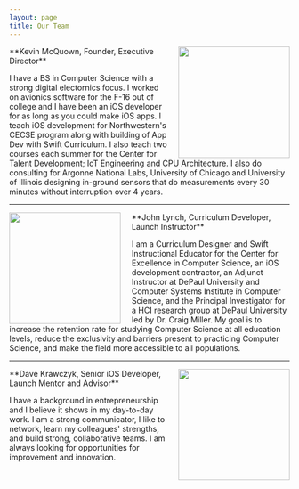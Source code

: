 ```yaml
---
layout: page
title: Our Team
---
```


<img style="float: right; padding:  0px 0px 0px 20px; width: 200px" src="../assets/img/Kevin.jpg">
**Kevin McQuown, Founder, Executive Director**

I have a BS in Computer Science with a strong digital electornics focus.  I worked on avionics software for the F-16 out of college and I have been an iOS developer for as long as you could make iOS apps. I teach iOS development for Northwestern's CECSE program along with building of App Dev with Swift Curriculum. I also teach two courses each summer for the Center for Talent Development; IoT Engineering and CPU Architecture. 
I also do consulting for Argonne National Labs, University of Chicago and University of Illinois designing in-ground sensors that do measurements every 30 minutes without interruption over 4 years.

---

<img style="float: left; padding: 0px 20px 0px 0px; width: 200px" src="../assets/img/LynchProfile.png">
**John Lynch, Curriculum Developer, Launch Instructor**

I am a Curriculum Designer and Swift Instructional Educator for the Center for Excellence in Computer Science, an iOS development contractor, an Adjunct Instructor at DePaul University and Computer Systems Institute in Computer Science, and the Principal Investigator for a HCI research group at DePaul University led by Dr. Craig Miller. My goal is to increase the retention rate for studying Computer Science at all education levels, reduce the exclusivity and barriers present to practicing Computer Science, and make the field more accessible to all populations.

---

<img style="float: right; padding:  0px 0px 0px 20px; width: 200px" src="../assets/img/dave2.jpg">
**Dave Krawczyk, Senior iOS Developer, Launch Mentor and Advisor**

I have a background in entrepreneurship and I believe it shows in my day-to-day work. I am a strong communicator, I like to network, learn my colleagues' strengths, and build strong, collaborative teams. I am always looking for opportunities for improvement and innovation.
